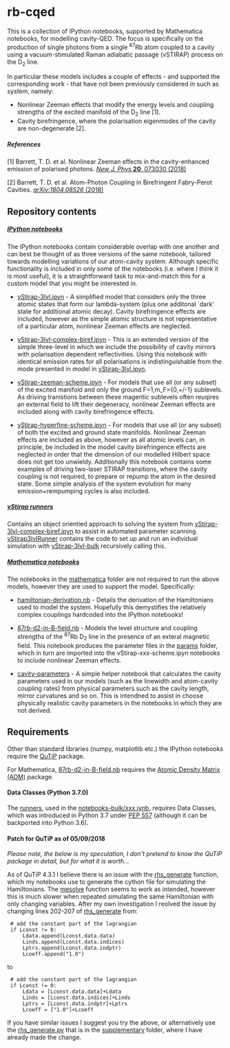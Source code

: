 # rb-cqed

This is a collection of IPython notebooks, supported by Mathematica notebooks, for modelling cavity-QED.  The focus is specifically on the production of single photons from a single <sup>87</sup>Rb atom coupled to a cavity using a vacuum-stimulated Raman adiabatic passage (vSTIRAP) process on the D<sub>2</sub> line.

In particular these models includes a couple of effects - and supported the corresponding work - that have not been previously considered in such as system, namely:
- Nonlinear Zeeman effects that modify the energy levels and coupling strengths of the excited manifold of the D<sub>2</sub> line [1].
- Cavity birefringence, where the polarisation eigenmodes of the cavity are non-degenerate [2].

##### References

[1] Barrett, T. D. et al. Nonlinear Zeeman effects in the cavity-enhanced emission of polarised photons. [_New J. Phys_ **20**, 073030 (2018)](http://iopscience.iop.org/article/10.1088/1367-2630/aad14e)

[2] Barrett, T. D. et al. 
Atom-Photon Coupling in Birefringent Fabry-Perot Cavities. [_arXiv:1804.08526_ (2018)](https://arxiv.org/abs/1807.07633)

## Repository contents

##### [IPython notebooks](notebooks-single/)

The IPython notebooks contain considerable overlap with one another and can best be thought of as three versions of the same notebook, tailored towards modelling variations of our atom-cavity system.  Although specific functionality is included in only some of the notebooks (i.e. where I think it is most useful), it is a straightforward task to mix-and-match this for a custom model that you might be interested in.

- [vStirap-3lvl.ipyn](notebooks-single/vStirap-3lvl.ipynb) - A simplified model that considers only the three atomic states that form our lambda-system (plus one additonal `dark' state for additional atomic decay).  Cavity birefringence effects are included, however as the simple atomic structure is not representative of a particular atom, nonlinear Zeeman effects are neglected.

- [vStirap-3lvl-complex-biref.ipyn](notebooks-single/vStirap-3lvl--complex-biref.ipynb) - This is an extended version of the simple three-level in which we include the possibility of cavity mirrors with polarisation dependent reflectivities.  Using this notebook with identical emission rates for all polarisations is indistinguishable from the mode presented in  model in [vStirap-3lvl.ipyn](notebooks-single/vStirap-3lvl.ipynb).

- [vStirap-zeeman-scheme.ipyn](notebooks-single/vStirap-zeeman-scheme.ipynb) - For models that use all (or any subset) of the excited manifold and only the ground F=1,m_F={0,+/-1} sublevels.  As driving tranistions between these magentic sublevels often reuqires an external field to lift their degeneracy, nonlinear Zeeman effects are included along with cavity birefringence effects.

- [vStirap-hyperfine-scheme.ipyn](notebooks-single/vStirap-hyperfine-scheme.ipynb) - For models that use all (or any subset) of both the excited and ground state manifolds.  Nonlinear Zeeman effects are included as above, however as all atomic levels can, in principle, be included in the model cavity birefringence effects are neglected in order that the dimension of our modelled Hilbert space does not get too unwieldy.  Additionally this notebook contains some examples of driving two-laser STIRAP transitions, where the cavity coupling is not required, to prepare or repump the atom in the desired state.  Some simple analysis of the system evolution for many emission+rempumping cycles is also included.

##### [vStirap runners](runners/)

Contains an object orientied approach to solving the system from [vStirap-3lvl-complex-biref.ipyn](notebooks-single/vStirap-3lvl--complex-biref.ipynb) to assist in automated parameter scanning.  [vStirap3lvlRunner](runners/vStirap3lvlRunner.py) contains the code to set up and run an individual simulation with [vStirap-3lvl-bulk](runners/vStirap-3lvl-bulk.ipyn) recursively calling this.

##### [Mathematica notebooks](mathematica)

The notebooks in the [mathematica](mathematica) folder are not required to run the above models, however they are used to support the model.  Specifically:

- [hamiltonian-derivation.nb](mathematica/hamiltonian-derivation.nb) - Details the derivation of the Hamiltonians used to model the system.  Hopefully this demystifies the relatively complex couplings hardcoded into the IPython notebooks!

- [87rb-d2-in-B-field.nb](mathematica/87rb-d2-in-B-field.nb) - Models the level structure and coupling strengths of the <sup>87</sup>Rb D<sub>2</sub> line in the presence of an exteral magnetic field.  This notebook produces the parameter files in the [params](params) folder, which in turn are imported into the vStirap-xxx-scheme.ipyn notebooks to include nonlinear Zeeman effects.

- [cavity-parameters](mathematica/cavity-parameters.nb) - A simple helper notebook that calculates the cavity parameters used in our models (such as the linewidth and atom-cavity coupling rates) from physical parameters such as the cavity length, mirror curvatures and so on.  This is intendned to assist in choose physically realistic cavity parameters in the notebooks in which they are not derived.  

## Requirements

Other than standard libraries (numpy, matplotlib etc.) the IPython notebooks require the [QuTiP](http://qutip.org/) package.

For Mathematica, [87rb-d2-in-B-field.nb](mathematica/87rb-d2-in-B-field.nb) requires the [Atomic Density Matrix (ADM)](http://rochesterscientific.com/ADM/) package.

#### Data Classes (Python 3.7.0)

The [runners](runners), used in the [notebooks-bulk/xxx.iynb](notebooks-bulk), requires Data Classes, which was introduced in Python 3.7 under [PEP 557](https://www.python.org/dev/peps/pep-0557/) (although it can be backported into Python 3.6).

#### Patch for QuTiP as of 05/09/2018

_Please note, the below is my speculation, I don't pretend to know the QuTiP package in detail, but for what it is worth..._

As of QuTiP 4.3.1 I believe there is an issue with the [rhs_generate](https://github.com/qutip/qutip/blob/master/qutip/rhs_generate.py) function, which my notebooks use to generate the cython file for simulating the Hamiltonians.  The [mesolve](https://github.com/qutip/qutip/blob/master/qutip/mesolve.py) function seems to work as intended, however this is much slower when repeated simulating the same Hamiltonian with only changing variables.  After my own investigation I reolved the issue by changing lines 202-207  of [rhs_generate](https://github.com/qutip/qutip/blob/master/qutip/rhs_generate.py) from:
  ```  
   # add the constant part of the lagrangian
   if Lconst != 0:
       Ldata.append(Lconst.data.data)
       Linds.append(Lconst.data.indices)
       Lptrs.append(Lconst.data.indptr)
       Lcoeff.append("1.0")
   ```
   to
  ```  
   # add the constant part of the lagrangian
   if Lconst != 0:
       Ldata = [Lconst.data.data]+Ldata
       Linds = [Lconst.data.indices]+Linds
       Lptrs = [Lconst.data.indptr]+Lptrs
       Lcoeff = ["1.0"]+Lcoeff
   ```
If you have similar issues I suggest you try the above, or alternatively use the [rhs_generate.py](supplementary/rhs_generate.py) that is in the [supplementary](supplementary) folder, where I have already made the change.
